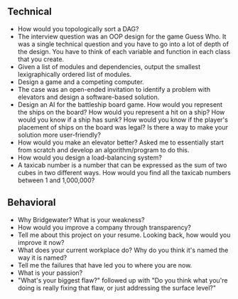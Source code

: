 ## Technical
- How would you topologically sort a DAG?
- The interview question was an OOP design for the game Guess Who. It was a
single technical question and you have to go into a lot of depth of the design.
You have to think of each variable and function in each class that you create.
- Given a list of modules and dependencies, output the smallest lexigraphically
ordered list of modules.
- Design a game and a competing computer.
- The case was an open-ended invitation to identify a problem with elevators
and design a software-based solution.
- Design an AI for the battleship board game.
	How would you represent the ships on the board? How would you represent a hit
	on a ship? How would you know if a ship has sunk? How would you know if the
	player's placement of ships on the board was legal? Is there a way to make
	your solution more user-friendly?
- How would you make an elevator better? Asked me to essentially start from 
scratch and develop an algorithm/program to do this.
- How would you design a load-balancing system? 
- A taxicab number is a number that can be expressed as the sum of two cubes in 
two different ways. How would you find all the taxicab numbers between 1 and 
1,000,000? 

## Behavioral
- Why Bridgewater? What is your weakness?
- How would you improve a company through transparency?
- Tell me about this project on your resume. Looking back, how would you 
improve it now?
- What does your current workplace do? Why do you think it's named the way it 
is named?
- Tell me the failures that have led you to where you are now.
- What is your passion?
- "What's your biggest flaw?" followed up with "Do you think what you're doing is really fixing that flaw, or just addressing the surface level?"  
